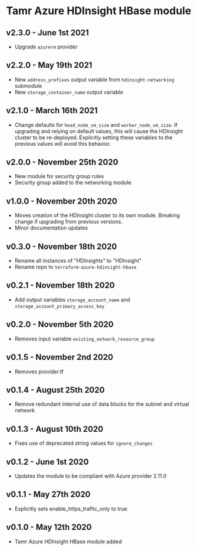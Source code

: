 # Tamr Azure HDInsight HBase module

## v2.3.0 - June 1st 2021
* Upgrade `azurerm` provider

## v2.2.0 - May 19th 2021
* New `address_prefixes` output variable from `hdinsight-networking` submodule
* New `storage_container_name` output variable

## v2.1.0 - March 16th 2021
* Change defaults for `head_node_vm_size` and `worker_node_vm_size`.  If
  upgrading and relying on default values, this will cause the
  HDInsight cluster to be re-deployed.  Explicitly setting these
  variables to the previous values will avoid this behavior.

## v2.0.0 - November 25th 2020
* New module for security group rules
* Security group added to the networking module

## v1.0.0 - November 20th 2020
* Moves creation of the HDInsight cluster to its own module. Breaking change if upgrading from
 previous versions.
* Minor documentation updates

## v0.3.0 - November 18th 2020
* Rename all instances of "HDInsights" to "HDInsight"
* Rename repo to `terraform-azure-hdinsight-hbase`

## v0.2.1 - November 18th 2020
* Add output variables `storage_account_name` and `storage_account_primary_access_key`

## v0.2.0 - November 5th 2020
* Removes input variable `existing_network_resource_group`

## v0.1.5 - November 2nd 2020
* Removes provider.tf

## v0.1.4 - August 25th 2020
* Remove redundant internal use of data blocks for the subnet and virtual network

## v0.1.3 - August 10th 2020
* Fixes use of deprecated string values for `ignore_changes`

## v0.1.2 - June 1st 2020
* Updates the module to be compliant with Azure provider 2.11.0

## v0.1.1 - May 27th 2020
* Explicitly sets enable_https_traffic_only to true

## v0.1.0 - May 12th 2020
* Tamr Azure HDInsight HBase module added
